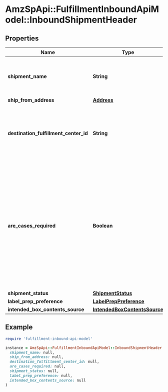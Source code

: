 # AmzSpApi::FulfillmentInboundApiModel::InboundShipmentHeader

## Properties

| Name | Type | Description | Notes |
| ---- | ---- | ----------- | ----- |
| **shipment_name** | **String** | The name for the shipment. Use a naming convention that helps distinguish between shipments over time, such as the date the shipment was created. |  |
| **ship_from_address** | [**Address**](Address.md) |  |  |
| **destination_fulfillment_center_id** | **String** | The identifier for the fulfillment center to which the shipment will be shipped. Get this value from the InboundShipmentPlan object in the response returned by the createInboundShipmentPlan operation. |  |
| **are_cases_required** | **Boolean** | Indicates whether or not an inbound shipment contains case-packed boxes. Note: A shipment must contain either all case-packed boxes or all individually packed boxes.  Possible values:  true - All boxes in the shipment must be case packed.  false - All boxes in the shipment must be individually packed.  Note: If AreCasesRequired &#x3D; true for an inbound shipment, then the value of QuantityInCase must be greater than zero for every item in the shipment. Otherwise the service returns an error. | [optional] |
| **shipment_status** | [**ShipmentStatus**](ShipmentStatus.md) |  |  |
| **label_prep_preference** | [**LabelPrepPreference**](LabelPrepPreference.md) |  |  |
| **intended_box_contents_source** | [**IntendedBoxContentsSource**](IntendedBoxContentsSource.md) |  | [optional] |

## Example

```ruby
require 'fulfillment-inbound-api-model'

instance = AmzSpApi::FulfillmentInboundApiModel::InboundShipmentHeader.new(
  shipment_name: null,
  ship_from_address: null,
  destination_fulfillment_center_id: null,
  are_cases_required: null,
  shipment_status: null,
  label_prep_preference: null,
  intended_box_contents_source: null
)
```

